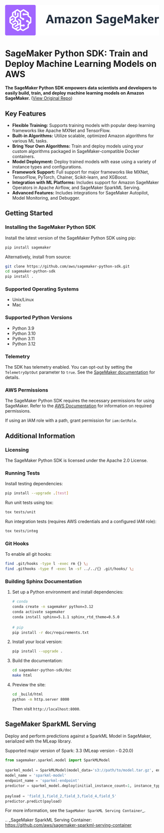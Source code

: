 [![SageMaker Banner](https://github.com/aws/sagemaker-python-sdk/raw/master/branding/icon/sagemaker-banner.png)](https://github.com/aws/sagemaker-python-sdk)

# SageMaker Python SDK: Train and Deploy Machine Learning Models on AWS

**The SageMaker Python SDK empowers data scientists and developers to easily build, train, and deploy machine learning models on Amazon SageMaker.** ([View Original Repo](https://github.com/aws/sagemaker-python-sdk))

## Key Features

*   **Flexible Training:** Supports training models with popular deep learning frameworks like Apache MXNet and TensorFlow.
*   **Built-in Algorithms:** Utilize scalable, optimized Amazon algorithms for various ML tasks.
*   **Bring Your Own Algorithms:** Train and deploy models using your custom algorithms packaged in SageMaker-compatible Docker containers.
*   **Model Deployment:** Deploy trained models with ease using a variety of instance types and configurations.
*   **Framework Support:** Full support for major frameworks like MXNet, TensorFlow, PyTorch, Chainer, Scikit-learn, and XGBoost.
*   **Integration with ML Platforms:** Includes support for Amazon SageMaker Operators in Apache Airflow, and SageMaker SparkML Serving.
*   **Advanced Features:** Includes integrations for SageMaker Autopilot, Model Monitoring, and Debugger.

## Getting Started

### Installing the SageMaker Python SDK

Install the latest version of the SageMaker Python SDK using pip:

```bash
pip install sagemaker
```

Alternatively, install from source:

```bash
git clone https://github.com/aws/sagemaker-python-sdk.git
cd sagemaker-python-sdk
pip install .
```

### Supported Operating Systems

*   Unix/Linux
*   Mac

### Supported Python Versions

*   Python 3.9
*   Python 3.10
*   Python 3.11
*   Python 3.12

### Telemetry

The SDK has telemetry enabled. You can opt-out by setting the `TelemetryOptOut` parameter to `true`.  See the [SageMaker documentation](https://sagemaker.readthedocs.io/en/stable/overview.html#configuring-and-using-defaults-with-the-sagemaker-python-sdk) for details.

### AWS Permissions

The SageMaker Python SDK requires the necessary permissions for using SageMaker. Refer to the [AWS Documentation](https://docs.aws.amazon.com/sagemaker/latest/dg/sagemaker-roles.html) for information on required permissions.

If using an IAM role with a path, grant permission for `iam:GetRole`.

## Additional Information

### Licensing

The SageMaker Python SDK is licensed under the Apache 2.0 License.

### Running Tests

Install testing dependencies:

```bash
pip install --upgrade .[test]
```

Run unit tests using tox:

```bash
tox tests/unit
```

Run integration tests (requires AWS credentials and a configured IAM role):

```bash
tox tests/integ
```

### Git Hooks

To enable all git hooks:

```bash
find .git/hooks -type l -exec rm {} \;
find .githooks -type f -exec ln -sf ../../{} .git/hooks/ \;
```

### Building Sphinx Documentation

1.  Set up a Python environment and install dependencies:

    ```bash
    # conda
    conda create -n sagemaker python=3.12
    conda activate sagemaker
    conda install sphinx=5.1.1 sphinx_rtd_theme=0.5.0

    # pip
    pip install -r doc/requirements.txt
    ```
2.  Install your local version:

    ```bash
    pip install --upgrade .
    ```
3.  Build the documentation:

    ```bash
    cd sagemaker-python-sdk/doc
    make html
    ```

4.  Preview the site:

    ```bash
    cd _build/html
    python -m http.server 8000
    ```

    Then visit `http://localhost:8000`.

## SageMaker SparkML Serving

Deploy and perform predictions against a SparkML Model in SageMaker, serialized with the MLeap library.

Supported major version of Spark: 3.3 (MLeap version - 0.20.0)

```python
from sagemaker.sparkml.model import SparkMLModel

sparkml_model = SparkMLModel(model_data='s3://path/to/model.tar.gz', env={'SAGEMAKER_SPARKML_SCHEMA': schema})
model_name = 'sparkml-model'
endpoint_name = 'sparkml-endpoint'
predictor = sparkml_model.deploy(initial_instance_count=1, instance_type='ml.c4.xlarge', endpoint_name=endpoint_name)

payload = 'field_1,field_2,field_3,field_4,field_5'
predictor.predict(payload)
```

For more information, see the `SageMaker SparkML Serving Container`_.

.. _SageMaker SparkML Serving Container: https://github.com/aws/sagemaker-sparkml-serving-container